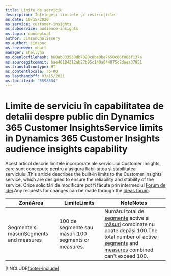 ```yaml
---
title: Limite de serviciu
description: Înțelegeți limitele și restricțiile.
ms.date: 10/15/2020
ms.service: customer-insights
ms.subservice: audience-insights
ms.topic: conceptual
author: JimsonChalissery
ms.author: jimsonc
ms.reviewer: mhart
manager: shellyha
ms.openlocfilehash: b68ab833538db7020c8be8be7658c86f083f137a
ms.sourcegitcommit: bae40184312ab27b95c140a044875c2daea37951
ms.translationtype: HT
ms.contentlocale: ro-RO
ms.lasthandoff: 03/15/2021
ms.locfileid: "5598534"
---
```

# <a name="service-limits-in-dynamics-365-customer-insights-audience-insights-capability"></a><span data-ttu-id="541ac-103">Limite de serviciu în capabilitatea de detalii despre public din Dynamics 365 Customer Insights</span><span class="sxs-lookup"><span data-stu-id="541ac-103">Service limits in Dynamics 365 Customer Insights audience insights capability</span></span>

<span data-ttu-id="541ac-104">Acest articol descrie limitele încorporate ale serviciului Customer Insights, care sunt concepute pentru a asigura fiabilitatea și stabilitatea serviciului.</span><span class="sxs-lookup"><span data-stu-id="541ac-104">This article describes the built-in limits to the Customer Insights service, which are designed to ensure the reliability and stability of the service.</span></span> <span data-ttu-id="541ac-105">Orice solicitări de modificare pot fi făcute prin intermediul [Forum de idei](https://go.microsoft.com/fwlink/?linkid=2074172).</span><span class="sxs-lookup"><span data-stu-id="541ac-105">Any requests for changes can be made through the [Ideas forum](https://go.microsoft.com/fwlink/?linkid=2074172).</span></span> 
 
| <span data-ttu-id="541ac-106">Zonă</span><span class="sxs-lookup"><span data-stu-id="541ac-106">Area</span></span>  | <span data-ttu-id="541ac-107">Limite</span><span class="sxs-lookup"><span data-stu-id="541ac-107">Limits</span></span>  | <span data-ttu-id="541ac-108">Note</span><span class="sxs-lookup"><span data-stu-id="541ac-108">Notes</span></span> |
|-------------|---------------------------------------------------------------------|---------------------------------------------------------------------|
| <span data-ttu-id="541ac-109">Segmente și măsuri</span><span class="sxs-lookup"><span data-stu-id="541ac-109">Segments and measures</span></span> | <span data-ttu-id="541ac-110">100 de segmente sau măsuri.</span><span class="sxs-lookup"><span data-stu-id="541ac-110">100 segments or measures.</span></span> | <span data-ttu-id="541ac-111">Numărul total de [segmente](segments.md) active și [măsuri](measures.md) combinate nu poate depăși 100.</span><span class="sxs-lookup"><span data-stu-id="541ac-111">The total number of active [segments](segments.md) and [measures](measures.md) combined can't exceed 100.</span></span>  |


[!INCLUDE[footer-include](../includes/footer-banner.md)]